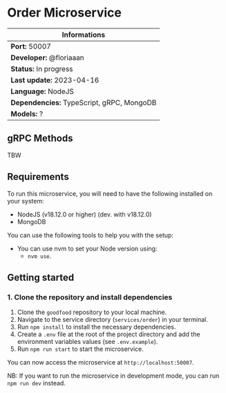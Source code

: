 # Order Microservice

| Informations                                |
| ------------------------------------------- |
| **Port:** 50007                             |
| **Developer:** @floriaaan                   |
| **Status:** In progress                     |
| **Last update:** 2023-04-16                 |
| **Language:** NodeJS                        |
| **Dependencies:** TypeScript, gRPC, MongoDB |
| **Models:** ?                               |

## gRPC Methods

TBW

## Requirements

To run this microservice, you will need to have the following installed on your system:

- NodeJS (v18.12.0 or higher) (dev. with v18.12.0)
- MongoDB

You can use the following tools to help you with the setup:

- You can use nvm to set your Node version using:
  - `nvm use`.

## Getting started

### 1. Clone the repository and install dependencies

1. Clone the `goodfood` repository to your local machine.
2. Navigate to the service directory (`services/order`) in your terminal.
3. Run `npm install` to install the necessary dependencies.
4. Create a `.env` file at the root of the project directory and add the environment variables values (see `.env.example`).
5. Run `npm run start` to start the microservice.

You can now access the microservice at `http://localhost:50007`.

NB: If you want to run the microservice in development mode, you can run `npm run dev` instead.
